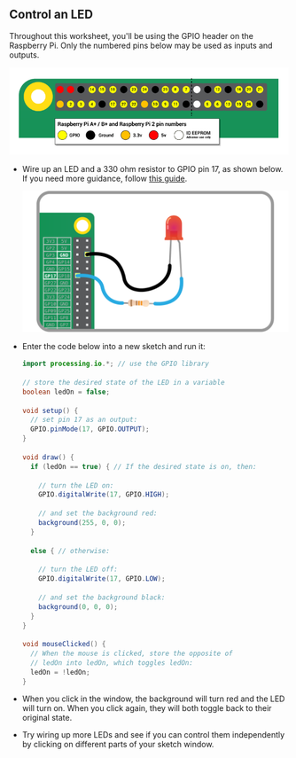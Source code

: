 ## Control an LED

Throughout this worksheet, you'll be using the GPIO header on the Raspberry Pi. Only the numbered pins below may be used as inputs and outputs.

![](images/gpio-numbers-pi2.png)

- Wire up an LED and a 330 ohm resistor to GPIO pin 17, as shown below. If you need more guidance, follow [this guide](https://projects.raspberrypi.org/en/projects/physical-computing-guide).

	![](images/led-gpio17.png)

- Enter the code below into a new sketch and run it:

	```java
	import processing.io.*; // use the GPIO library

	// store the desired state of the LED in a variable
	boolean ledOn = false; 

	void setup() {
	  // set pin 17 as an output:
	  GPIO.pinMode(17, GPIO.OUTPUT);  
	}

	void draw() {
	  if (ledOn == true) { // If the desired state is on, then:

	  	// turn the LED on:
	    GPIO.digitalWrite(17, GPIO.HIGH);

	    // and set the background red:
	    background(255, 0, 0);
	  }

	  else { // otherwise:

	  	// turn the LED off:
	    GPIO.digitalWrite(17, GPIO.LOW);

	    // and set the background black:
	    background(0, 0, 0);
	  }
	}

	void mouseClicked() {
	  // When the mouse is clicked, store the opposite of 
	  // ledOn into ledOn, which toggles ledOn:
	  ledOn = !ledOn;
	}
	```

- When you click in the window, the background will turn red and the LED will turn on. When you click again, they will both toggle back to their original state.

- Try wiring up more LEDs and see if you can control them independently by clicking on different parts of your sketch window.

